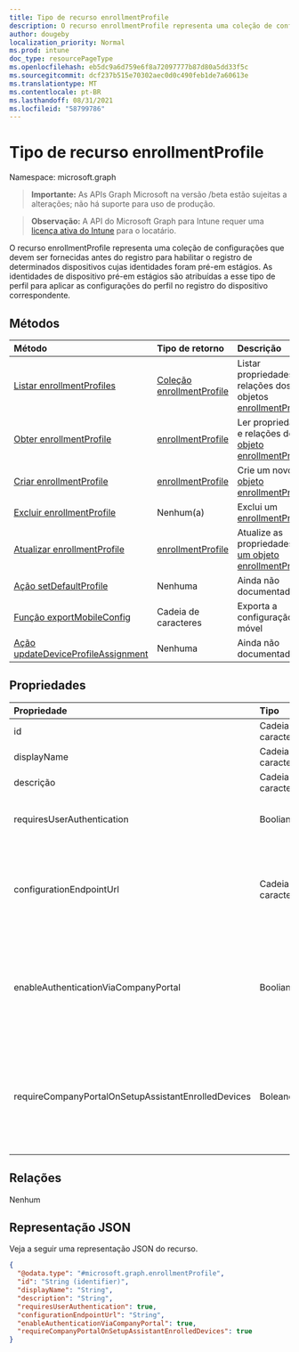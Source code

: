 ```yaml
---
title: Tipo de recurso enrollmentProfile
description: O recurso enrollmentProfile representa uma coleção de configurações que devem ser fornecidas antes do registro para habilitar o registro de determinados dispositivos cujas identidades foram pré-em estágios. As identidades de dispositivo pré-em estágios são atribuídas a esse tipo de perfil para aplicar as configurações do perfil no registro do dispositivo correspondente.
author: dougeby
localization_priority: Normal
ms.prod: intune
doc_type: resourcePageType
ms.openlocfilehash: eb5dc9a6d759e6f8a72097777b87d80a5dd33f5c
ms.sourcegitcommit: dcf237b515e70302aec0d0c490feb1de7a60613e
ms.translationtype: MT
ms.contentlocale: pt-BR
ms.lasthandoff: 08/31/2021
ms.locfileid: "58799786"
---
```

# <a name="enrollmentprofile-resource-type"></a>Tipo de recurso enrollmentProfile

Namespace: microsoft.graph

> **Importante:** As APIs Graph Microsoft na versão /beta estão sujeitas a alterações; não há suporte para uso de produção.

> **Observação:** A API do Microsoft Graph para Intune requer uma [licença ativa do Intune](https://go.microsoft.com/fwlink/?linkid=839381) para o locatário.

O recurso enrollmentProfile representa uma coleção de configurações que devem ser fornecidas antes do registro para habilitar o registro de determinados dispositivos cujas identidades foram pré-em estágios. As identidades de dispositivo pré-em estágios são atribuídas a esse tipo de perfil para aplicar as configurações do perfil no registro do dispositivo correspondente.

## <a name="methods"></a>Métodos
|Método|Tipo de retorno|Descrição|
|:---|:---|:---|
|[Listar enrollmentProfiles](../api/intune-enrollment-enrollmentprofile-list.md)|[Coleção enrollmentProfile](../resources/intune-enrollment-enrollmentprofile.md)|Listar propriedades e relações dos objetos [enrollmentProfile.](../resources/intune-enrollment-enrollmentprofile.md)|
|[Obter enrollmentProfile](../api/intune-enrollment-enrollmentprofile-get.md)|[enrollmentProfile](../resources/intune-enrollment-enrollmentprofile.md)|Ler propriedades e relações do [objeto enrollmentProfile.](../resources/intune-enrollment-enrollmentprofile.md)|
|[Criar enrollmentProfile](../api/intune-enrollment-enrollmentprofile-create.md)|[enrollmentProfile](../resources/intune-enrollment-enrollmentprofile.md)|Crie um novo [objeto enrollmentProfile.](../resources/intune-enrollment-enrollmentprofile.md)|
|[Excluir enrollmentProfile](../api/intune-enrollment-enrollmentprofile-delete.md)|Nenhum(a)|Exclui um [enrollmentProfile](../resources/intune-enrollment-enrollmentprofile.md).|
|[Atualizar enrollmentProfile](../api/intune-enrollment-enrollmentprofile-update.md)|[enrollmentProfile](../resources/intune-enrollment-enrollmentprofile.md)|Atualize as propriedades de [um objeto enrollmentProfile.](../resources/intune-enrollment-enrollmentprofile.md)|
|[Ação setDefaultProfile](../api/intune-enrollment-enrollmentprofile-setdefaultprofile.md)|Nenhuma|Ainda não documentado|
|[Função exportMobileConfig](../api/intune-enrollment-enrollmentprofile-exportmobileconfig.md)|Cadeia de caracteres|Exporta a configuração móvel|
|[Ação updateDeviceProfileAssignment](../api/intune-enrollment-enrollmentprofile-updatedeviceprofileassignment.md)|Nenhuma|Ainda não documentado|

## <a name="properties"></a>Propriedades
|Propriedade|Tipo|Descrição|
|:---|:---|:---|
|id|Cadeia de caracteres|O GUID do objeto.|
|displayName|Cadeia de caracteres|Nome do perfil|
|descrição|Cadeia de caracteres|Descrição do perfil|
|requiresUserAuthentication|Booliano|Indica se o perfil requer autenticação do usuário|
|configurationEndpointUrl|Cadeia de caracteres|URL do ponto de extremidade de configuração a ser usada para Registro|
|enableAuthenticationViaCompanyPortal|Booliano|Indica a autenticação com o Assistente de Instalação da Apple em vez de Portal da Empresa.|
|requireCompanyPortalOnSetupAssistantEnrolledDevices|Boleano|Indica que a Portal da Empresa é necessária em dispositivos inscritos pelo assistente de instalação|

## <a name="relationships"></a>Relações
Nenhum

## <a name="json-representation"></a>Representação JSON
Veja a seguir uma representação JSON do recurso.
<!-- {
  "blockType": "resource",
  "keyProperty": "id",
  "@odata.type": "microsoft.graph.enrollmentProfile"
}
-->
``` json
{
  "@odata.type": "#microsoft.graph.enrollmentProfile",
  "id": "String (identifier)",
  "displayName": "String",
  "description": "String",
  "requiresUserAuthentication": true,
  "configurationEndpointUrl": "String",
  "enableAuthenticationViaCompanyPortal": true,
  "requireCompanyPortalOnSetupAssistantEnrolledDevices": true
}
```



